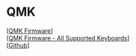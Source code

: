 # QMK

[[QMK Firmware](https://qmk.fm/)]<br>
[[QMK Firmware - All Supported Keyboards](https://qmk.fm/keyboards/)]<br>
[[Github](https://github.com/qmk/qmk_firmware)]<br>
